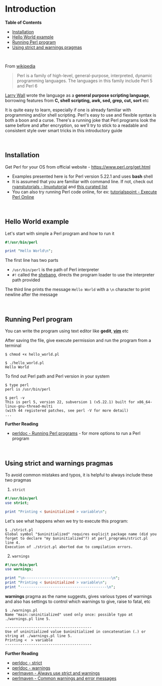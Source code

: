 # <a name="introduction"></a>Introduction

**Table of Contents**

* [Installation](#installation)
* [Hello World example](#hello-world-example)
* [Running Perl program](#running-perl-program)
* [Using strict and warnings pragmas](#using-strict-and-warnings-pragmas)

<br>

From [wikipedia](https://en.wikipedia.org/wiki/Perl)
>Perl is a family of high-level, general-purpose, interpreted, dynamic programming languages. The languages in this family include Perl 5 and Perl 6

[Larry Wall](https://en.wikipedia.org/wiki/Larry_Wall) wrote the language as a **general purpose scripting language**, borrowing features from **C, shell scripting, awk, sed, grep, cut, sort** etc

It is quite easy to learn, especially if one is already familiar with programming and/or shell scripting.  Perl's easy to use and flexible syntax is both a boon and a curse. There's a running joke that Perl programs look the same before and after encryption, so we'll try to stick to a readable and consistent style over smart tricks in this introductory guide

<br>

## <a name="installation"></a>Installation

Get Perl for your OS from official website - https://www.perl.org/get.html

* Examples presented here is for Perl version 5.22.1 and uses **bash** shell
* It is assumed that you are familiar with command line. If not, check out [ryanstutorials - linuxtutorial](https://ryanstutorials.net/linuxtutorial/) and [this curated list](https://github.com/learnbyexample/scripting_course/blob/master/Linux_curated_resources.md)
* You can also try running Perl code online, for ex: [tutorialspoint - Execute Perl Online](https://www.tutorialspoint.com/execute_perl_online.php)

<br>

## <a name="hello-world-example"></a>Hello World example

Let's start with simple a Perl program and how to run it

```perl
#!/usr/bin/perl

print "Hello World\n";
```

The first line has two parts

* `/usr/bin/perl` is the path of Perl interpreter
* `#!` called the [shebang](https://en.wikipedia.org/wiki/Shebang_(Unix)), directs the program loader to use the interpreter path provided

The third line prints the message `Hello World` with a `\n` character to print newline after the message

<br>

## <a name="running-perl-program"></a>Running Perl program

You can write the program using text editor like **gedit**, **[vim](http://yannesposito.com/Scratch/en/blog/Learn-Vim-Progressively/)** etc

After saving the file, give execute permission and run the program from a terminal

```
$ chmod +x hello_world.pl

$ ./hello_world.pl 
Hello World
```

To find out Perl path and Perl version in your system

```
$ type perl
perl is /usr/bin/perl

$ perl -v
This is perl 5, version 22, subversion 1 (v5.22.1) built for x86_64-linux-gnu-thread-multi
(with 44 registered patches, see perl -V for more detail)
...
```

**Further Reading**

* [perldoc - Running Perl programs](https://perldoc.perl.org/perlintro.html#Running-Perl-programs) - for more options to run a Perl program

<br>

## <a name="using-strict-and-warnings-pragmas"></a>Using strict and warnings pragmas

To avoid common mistakes and typos, it is helpful to always include these two pragmas

1) `strict`

```perl
#!/usr/bin/perl
use strict;

print "Printing < $uninitialized > variable\n";
```
Let's see what happens when we try to execute this program:

```
$ ./strict.pl
Global symbol "$uninitialized" requires explicit package name (did you forget to declare "my $uninitialized"?) at perl_programs/strict.pl line 4.
Execution of ./strict.pl aborted due to compilation errors.
```

2) `warnings`

```perl
#!/usr/bin/perl
use warnings;

print "\n----------------------------------------\n";
print "Printing < $uninitialized > variable\n";
print "----------------------------------------\n";
```
**warnings** pragma as the name suggests, gives various types of warnings and also has settings to control which warnings to give, raise to fatal, etc

```
$ ./warnings.pl
Name "main::uninitialized" used only once: possible typo at ./warnings.pl line 5.

----------------------------------------
Use of uninitialized value $uninitialized in concatenation (.) or string at ./warnings.pl line 5.
Printing <  > variable
----------------------------------------
```

**Further Reading**

* [perldoc - strict](https://perldoc.perl.org/strict.html)
* [perldoc - warnings](https://perldoc.perl.org/warnings.html)
* [perlmaven - Always use strict and warnings](https://perlmaven.com/always-use-strict-and-use-warnings)
* [perlmaven - Common warnings and error messages](https://perlmaven.com/common-warnings-and-error-messages)


